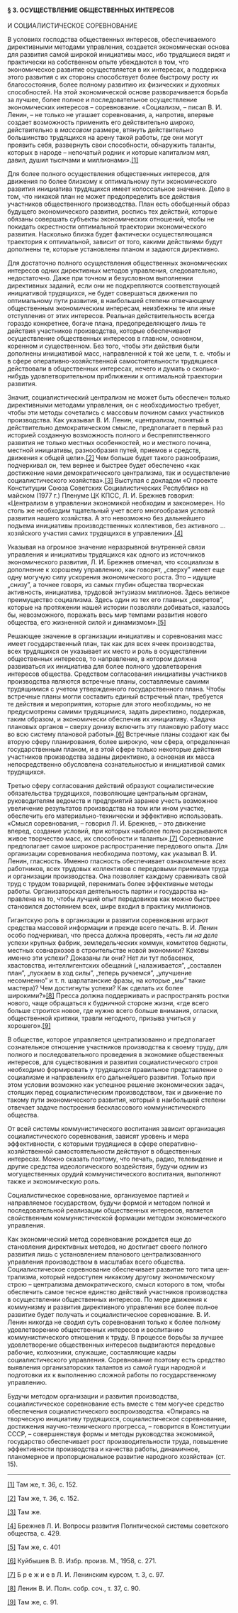 #### § 3. ОСУЩЕСТВЛЕНИЕ ОБЩЕСТВЕННЫХ ИНТЕРЕСОВ  
И СОЦИАЛИСТИЧЕСКОЕ СОРЕВНОВАНИЕ

В условиях господства общественных интересов, обеспечиваемого директивными методами управления, создается экономическая основа для развития самой широкой инициативы масс, ибо трудящиеся видят и практически на собственном опыте убеждаются в том, что экономическое развитие осуществляется в их интересах, а поддержка этого развития с их стороны способствует более быстрому росту их благосостояния, более полному развитию их физических и духовных способностей. На этой экономической основе разворачивается борьба за лучшее, более полное и последовательное осуществление экономических интересов – соревнование. «Социализм, – писал В. И. Ленин, – не только не угашает соревнования, а, напротив, впервые создает возможность применить его действительно _широко,_ действительно в _массовом_ размере, втянуть действительно большинство трудящихся на арену такой работы, где они могут проявить себя, развернуть свои способности, обнаружить таланты, которых в народе – непочатый родник и которые капитализм мял, давил, душил тысячами и миллионами».[[1]](#_ftn1)

Для более полного осуществления общественных интересов, для движения по более близкому к оптимальному пути экономического развития инициатива трудящихся имеет колоссальное значение. Дело в том, что никакой план не может предопределить все действия участников общественного производства. План есть обобщенный образ будущего экономического развития, роспись тех действий, которые обязаны совершать субъекты экономических отношений, чтобы не покидать окрестности оптимальной траектории экономического развития. Насколько близка будет фактически осуществляющаяся траектория к оптимальной, зависит от того, какими действиями будут дополнены те, которые установлены планом и задаются директивно.

Для достаточно полного осуществления общественных экономических интересов одних директивных методов управления, следовательно, недостаточно. Даже при точном и безусловном выполнении директивных заданий, если они не подкрепляются соответствующей инициативой трудящихся, не будет совершаться движения по оптимальному пути развития, в наибольшей степени отвечающему общественным экономическим интересам, неизбежны те или иные отступления от этих интересов. Реальная действительность всегда гораздо конкретнее, богаче плана, предопределяющего лишь те действия участников производства, которые обеспечивают осуществление общественных интересов в главном, основном, коренном и существенном. Без того, чтобы эти действия были дополнены инициативой масс, направленной к той же цели, т. е. чтобы и в сфере оперативно-хозяйственной самостоятельности трудящиеся действовали в общественных интересах, нечего и думать о сколько-нибудь удовлетворительном приближении к оптимальной траектории развития.

Значит, социалистический централизм не может быть обеспечен только директивными методами управления, он с необходимостью требует, чтобы эти методы сочетались с массовым почином самих участников производства. Как указывал В. И. Ленин, «централизм, понятый в действительно демократическом смысле, предполагает в первый раз историей созданную возможность полного и беспрепятственного развития не только местных особенностей, но и местного почина, местной инициативы, разнообразия путей, приемов и средств, движения к общей цели».[[2]](#_ftn2) Чем больше будет такого разнообразия, подчеркивал он, тем вернее и быстрее будет обеспечено «как достижение нами демократического централизма, так и осуществление социалистического хозяйства».[[3]](#_ftn3) Выступая с докладом «О проекте Конституции Союза Советских Социалистических Республик» на майском (1977 г.) Пленуме ЦК КПСС, Л. И. Брежнев говорил: «Централизм в управлении экономикой необходим и закономерен. Но столь же необходим тщательный учет всего многообразия условий развития нашего хозяйства. А это невозможно без дальнейшего подъема инициативы производственных коллективов, без активного ... хозяйского участия самих трудящихся в управлении».[[4]](#_ftn4)

Указывая на огромное значение неразрывной внутренней связи управления и инициативы трудящихся как одного из источников экономического развития, Л. И. Брежнев отмечал, что «социализм в дополнение к хорошему управлению, как говорят, „сверху” имеет еще одну могучую силу ускорения экономического роста. Это – идущие „снизу”, а точнее говоря, из самых глубин общества творческая активность, инициатива, трудовой энтузиазм миллионов. Здесь великое преимущество социализма. Здесь один из тех его главных „секретов”, которые на протяжении нашей истории позволяли добиваться, казалось бы, невозможного, поражать весь мир темпами развития нового общества, его жизненной силой и динамизмом».[[5]](#_ftn5)

Решающее значение в организации инициативы и соревнования масс имеет государственный план, так как для всех ячеек производства, всех трудящихся он указывает их место и роль в осуществлении общественных интересов, то направление, в котором должна развиваться их инициатива для более полного удовлетворения интересов общества. Средством согласования инициативы участников производства являются встречные планы, составляемые самими трудящимися с учетом утвержденного государственного плана. Чтобы встречные планы могли составить единый встречный план, требуется те действия и мероприятия, которые для этого необходимы, но не предусмотрены самими трудящимися, задать директивно, поддержав, таким образом, и экономически обеспечив их инициативу. «Задача плановых органов – сверху донизу включить эту плановую работу масс во всю систему плановой работы».[[6]](#_ftn6) Встречные планы создают как бы вторую сферу планирования, более широкую, чем сфера, определенная государственным планом, и в этой сфере только некоторые действия участников производства заданы директивно, а основная их масса непосредственно обусловлена сознательностью и инициативой самих трудящихся.

Третью сферу согласования действий образуют социалистические обязательства трудящихся, позволяющие центральным органам, руководителям ведомств и предприятий заранее учесть возможное увеличение результатов производства на том или ином участке, обеспечить его материально-технически и эффективно использовать. «Смысл соревнования, – говорил Л. И. Брежнев, – это движение вперед, создание условий, при которых наиболее полно раскрываются живое творчество масс, их спо­собности и таланты».[[7]](#_ftn7) Соревнование предполагает самое широкое распространение передового опыта. Для организации соревнования необходима поэтому, как указывал В. И. Ленин, гласность. Именно гласность обеспечивает ознакомление всех работников, всех трудовых коллективов с передовыми приемами труда и организации производства. Она позволяет каждому сравнивать свой труд с трудом товарищей, перенимать более эффективные методы работы. Организаторская деятельность партии и государства на­правлена на то, чтобы лучший опыт передовиков как можно быстрее становился достоянием всех, шире входил в практику миллионов.

Гигантскую роль в организации и развитии соревнования играют средства массовой информации и прежде всего печать. В. И. Ленин особо подчеркивал, что пресса должна проверять, «есть ли _на деле_ успехи крупных фабрик, земледельческих коммун, комитетов бедноты, местных совнархозов в строительстве новой экономики? Каковы именно эти успехи? Доказаны ли они? Нет ли тут побасенок, хвастовства, интеллигентских обещаний („налаживается”, „составлен план”, „пускаем в ход силы”, „теперь ручаемся”, „улучшение несомненно” и т. п. шарлатанские фразы, на которые „мы” такие мастера)? Чем достигнуты успехи? Как сделать их более широкими?»[[8]](#bookmark347 "Current Document") Пресса должна поддерживать и распространять ростки нового, чаще обращаться к будничной стороне жизни, «где всего больше строится новое, где нужно всего больше внимания, огласки, общественной критики, травли негодного, призыва учиться у хорошего».[[9]](#bookmark176 "Current Document")

В обществе, которое управляется централизованно и предполагает сознательное отношение участников производства к своему труду, для полного и последовательного проведения в экономике общественных интересов, для существования и развития социалистического строя необходимо формировать у трудящихся правильное представление о социализме и направлениях его дальнейшего развития. Только при этом условии возможно как успешное решение экономических задач, стоящих перед со­циалистическим производством, так и движение по такому пути экономического развития, который в наибольшей степени отвечает задаче построения бесклассового коммунистического общества.

От всей системы коммунистического воспитания зависит организация социалистического соревнования, зависят уровень и мера эффективности, с которыми трудящиеся в сфере оперативно-хозяйственной самостоятельности действуют в общественных интересах. Можно сказать поэтому, что печать, радио, телевидение и другие средства идеологического воздействия, будучи одним из могущественных орудий коммунистического воспитания, выполняют также и экономическую роль.

Социалистическое соревнование, организуемое партией и направляемое государством, будучи формой и методом полной и последовательной реализации общественных интересов, является свойственным коммунистической формации методом экономического управления.

Как экономический метод соревнование рождается еще до становления директивных методов, но достигает своего полного развития лишь с установлением планового централизованного управления производством в масштабах всего общества. Социалистическое соревнование обеспечивает развитие того типа цен­трализма, который недоступен никакому другому экономическому строю – централизма демократического, смысл которого в том, чтобы обеспечить самое тесное единство действий участников производства в осуществлении общественных интересов. По мере движения к коммунизму и развития директивного управления все более полное развитие будет получать и социалистическое соревнование. В. И. Ленин никогда не сводил суть соревнования только к более полному удовлетворению общественных интересов и воспитанию коммунистического отношения к труду. В процессе борьбы за лучшее удовлетворение общественных интересов выдвигаются передовые рабочие, колхозники, служащие, составляющие кадры социалистического управления. Соревнование поэтому есть средство выявления организаторских талантов из самой гущи народной и подготовки их к выполнению сложной работы по государственному управлению.

Будучи методом организации и развития производства, социалистическое соревнование есть вместе с тем могучее средство обеспечения социалистического воспроизводства. «Опираясь на творческую инициативу трудящихся, социалистическое соревнование, достижения научно-технического прогресса, – говорится в Конституции СССР, – совершенствуя формы и методы руководства экономикой, государство обеспечивает рост производительности труда, повышение эффективности производства и качества работы, динамичное, планомерное и пропорциональное развитие народного хозяйства» (ст. 15).

  

---

[[1]](#_ftnref1) Там же, т. 36, с. 152.

[[2]](#_ftnref2) Там же, т. 36, с. 152.

[[3]](#_ftnref3) Там же.

[[4]](#_ftnref4) Брежнев Л. И. Вопросы развития Полнтической системы советского общества, с. 429.

[[5]](#_ftnref5) Там же, с. 401

[[6]](#_ftnref6) Куйбышев В. В. Избр. произв. М., 1958, с. 271.

[[7]](#_ftnref7) Б р е ж и е в Л. И. Ленинским курсом, т. 3, с. 97.

[[8]](#_ftnref8) Ленин В. И. Полн. собр. соч., т. 37, с. 90.

[[9]](#_ftnref9) Там же, с. 91.